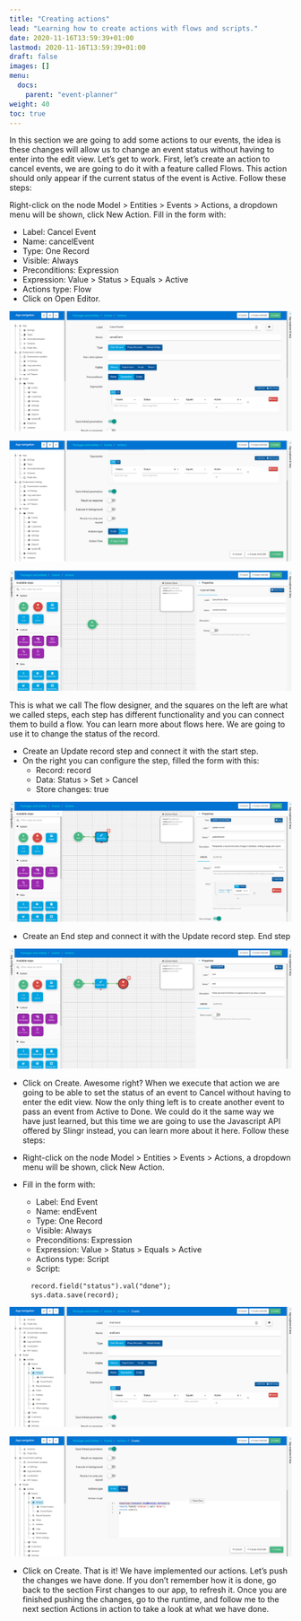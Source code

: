 ```yaml
---
title: "Creating actions"
lead: "Learning how to create actions with flows and scripts."
date: 2020-11-16T13:59:39+01:00
lastmod: 2020-11-16T13:59:39+01:00
draft: false
images: []
menu:
  docs:
    parent: "event-planner"
weight: 40
toc: true
---
```



In this section we are going to add some actions to our events, the idea is these changes will allow us to change an event status without having to enter into the edit view. Let’s get to work. First, let’s create an action to cancel events, we are going to do it with a feature called Flows. This action should only appear if the current status of the event is Active. Follow these steps:

Right-click on the node Model > Entities > Events > Actions, a dropdown menu will be shown, click New Action.
Fill in the form with:
- Label: Cancel Event
- Name: cancelEvent
- Type: One Record
- Visible: Always
- Preconditions: Expression
- Expression: Value > Status > Equals > Active
- Actions type: Flow
- Click on Open Editor.

![Alt Text](/images/vendor/event-planner/creating-actions/ww_event_planner_cancel_event_action.png)


![Alt Text](/images/vendor/event-planner/creating-actions/ww_event_planner_cancel_event_action_2.png)


![Alt Text](/images/vendor/event-planner/creating-actions/ww_event_planner_flow_editor.png)

This is what we call The flow designer, and the squares on the left are what we called steps, each step has different functionality and you can connect them to build a flow. You can learn more about flows here. We are going to use it to change the status of the record.

- Create an Update record step and connect it with the start step.
- On the right you can configure the step, filled the form with this:
  * Record: record
  * Data: Status > Set > Cancel
  * Store changes: true


![Alt Text](/images/vendor/event-planner/creating-actions/ww_event_planner_update_record_step.png)


- Create an End step and connect it with the Update record step.
End step


![Alt Text](/images/vendor/event-planner/creating-actions/cc.png)


- Click on Create.
Awesome right? When we execute that action we are going to be able to set the status of an event to Cancel without having to enter the edit view. Now the only thing left is to create another event to pass an event from Active to Done. We could do it the same way we have just learned, but this time we are going to use the Javascript API offered by Slingr instead, you can learn more about it here. Follow these steps:

- Right-click on the node Model > Entities > Events > Actions, a dropdown menu will be shown, click New Action.
- Fill in the form with:
  * Label: End Event
  * Name: endEvent
  * Type: One Record
  * Visible: Always
  * Preconditions: Expression
  * Expression: Value > Status > Equals > Active
  * Actions type: Script
  * Script:
  ```
    record.field("status").val("done");
    sys.data.save(record);
  ```


![Alt Text](/images/vendor/event-planner/creating-actions/ccc.png)


![Alt Text](/images/vendor/event-planner/creating-actions/cccc.png)


- Click on Create.
That is it! We have implemented our actions. Let’s push the changes we have done. If you don’t remember how it is done, go back to the section First changes to our app, to refresh it. Once you are finished pushing the changes, go to the runtime, and follow me to the next section Actions in action to take a look at what we have done.
